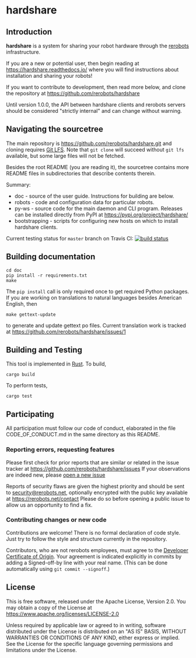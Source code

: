 hardshare
=========

Introduction
------------

**hardshare** is a system for sharing your robot hardware through the
[rerobots](https://rerobots.net) infrastructure.

If you are a new or potential user, then begin reading at https://hardshare.readthedocs.io/
where you will find instructions about installation and sharing your robots!

If you want to contribute to development, then read more below, and clone the
repository at https://github.com/rerobots/hardshare

Until version 1.0.0, the API between hardshare clients and rerobots servers
should be considered "strictly internal" and can change without warning.


Navigating the sourcetree
-------------------------

The main repository is https://github.com/rerobots/hardshare.git
and cloning requires [Git LFS](https://git-lfs.github.com/).
Note that `git clone` will succeed without `git lfs` available, but some large
files will not be fetched.

Besides the root README (you are reading it), the sourcetree contains more
README files in subdirectories that describe contents therein.

Summary:

* doc - source of the user guide. Instructions for building are below.
* robots - code and configuration data for particular robots.
* py-ws - source code for the main daemon and CLI program. Releases can be installed directly from PyPI at https://pypi.org/project/hardshare/
* bootstrapping - scripts for configuring new hosts on which to install hardshare clients.

Current testing status for ``master`` branch on Travis CI:
[![build status](https://travis-ci.org/rerobots/hardshare.svg?branch=master)](https://travis-ci.org/rerobots/hardshare)


Building documentation
----------------------

    cd doc
    pip install -r requirements.txt
    make

The `pip install` call is only required once to get required Python packages. If
you are working on translations to natural languages besides American English,
then

    make gettext-update

to generate and update gettext po files. Current translation work is tracked at
https://github.com/rerobots/hardshare/issues/1


Building and Testing
--------------------

This tool is implemented in [Rust](https://www.rust-lang.org/). To build,

    cargo build

To perform tests,

    cargo test


Participating
-------------

All participation must follow our code of conduct, elaborated in the file
CODE_OF_CONDUCT.md in the same directory as this README.

### Reporting errors, requesting features

Please first check for prior reports that are similar or related in the issue
tracker at https://github.com/rerobots/hardshare/issues
If your observations are indeed new, please [open a new issue](
https://github.com/rerobots/hardshare/issues/new)

Reports of security flaws are given the highest priority and should be sent to
<security@rerobots.net>, optionally encrypted with the public key available at
https://rerobots.net/contact Please do so before opening a public issue to allow
us an opportunity to find a fix.

### Contributing changes or new code

Contributions are welcome! There is no formal declaration of code style. Just
try to follow the style and structure currently in the repository.

Contributors, who are not rerobots employees, must agree to the [Developer
Certificate of Origin](https://developercertificate.org/). Your agreement is
indicated explicitly in commits by adding a Signed-off-by line with your real
name. (This can be done automatically using `git commit --signoff`.)


License
-------

This is free software, released under the Apache License, Version 2.0.
You may obtain a copy of the License at https://www.apache.org/licenses/LICENSE-2.0

Unless required by applicable law or agreed to in writing, software
distributed under the License is distributed on an "AS IS" BASIS,
WITHOUT WARRANTIES OR CONDITIONS OF ANY KIND, either express or implied.
See the License for the specific language governing permissions and
limitations under the License.

